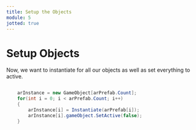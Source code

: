 ```yaml
---
title: Setup the Objects
module: 5
jotted: true
---
```


# Setup Objects

Now, we want to instantiate for all our objects as well as set everything to active.

```csharp

    arInstance = new GameObject[arPrefab.Count];
    for(int i = 0; i < arPrefab.Count; i++)
    {
        arInstance[i] = Instantiate(arPrefab[i]);
        arInstance[i].gameObject.SetActive(false);
    }

```


